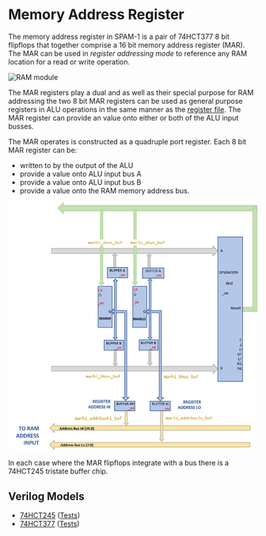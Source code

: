 # Memory Address Register

The memory address register in SPAM-1 is a pair of 74HCT377 8 bit flipflops that together comprise a 16 bit memory address register (MAR). The MAR can be used in _register addressing mode_ to reference any RAM location for a read or write operation. 

![RAM module](board-mar.jpg)


The MAR registers play a dual and as well as their special purpose for RAM addressing the two 8 bit MAR registers can be used as general purpose registers in ALU operations in the same manner as the [register file](register_file.md). The MAR register can provide an value onto either or both of the ALU input busses.

The MAR operates is constructed as a quadruple port register. Each 8 bit MAR register can be:
- written to by the output of the ALU
- provide a value onto ALU input bus A 
- provide a value onto ALU input bus B
- provide a value onto the RAM memory address bus.

![Memory address register blocks](memory_address_register_blocks.png)

In each case where the MAR flipflops integrate with a bus there is a 74HCT245 tristate buffer chip.

## Verilog Models

- [74HCT245](../verilog/74245/hct74245.v) ([Tests](../verilog/74245/test.v))
- [74HCT377](../verilog/74377/hct74377.v) ([Tests](../verilog/74377/test.v)) 